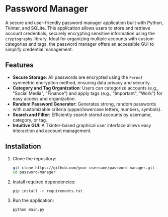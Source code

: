 # Password Manager

A secure and user-friendly password manager application built with Python, Tkinter, and SQLite. This application allows users to store and retrieve account credentials, securely encrypting sensitive information using the `cryptography` library. Ideal for organizing multiple accounts with custom categories and tags, the password manager offers an accessible GUI to simplify credential management.

## Features

- **Secure Storage**: All passwords are encrypted using the `Fernet` symmetric encryption method, ensuring data privacy and security.
- **Category and Tag Organization**: Users can categorize accounts (e.g., "Social Media", "Finance") and apply tags (e.g., "Important", "Work") for easy access and organization.
- **Random Password Generator**: Generates strong, random passwords with customizable criteria (upper/lowercase letters, numbers, symbols).
- **Search and Filter**: Efficiently search stored accounts by username, category, or tag.
- **Intuitive GUI**: A Tkinter-based graphical user interface allows easy interaction and account management.

## Installation

1. Clone the repository:
   ```bash
   git clone https://github.com/your-username/password-manager.git
   cd password-manager
   ```
2. Install required dependencies:
   ```
   pip install -r requirements.txt
   ```
3. Run the application:
   ```
   python main.py
   ```
